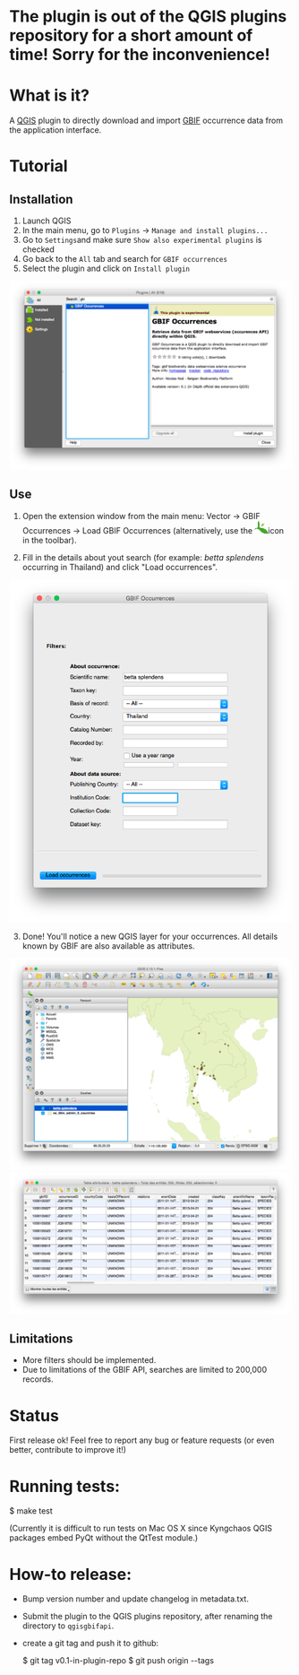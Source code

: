 The plugin is out of the QGIS plugins repository for a short amount of time! Sorry for the inconvenience!
=========================================================================================================

What is it?
===========

A [QGIS](http://www.qgis.org/) plugin to directly download and import [GBIF](http://www.gbif.org) occurrence data from the application interface.

Tutorial
========

Installation
------------

1. Launch QGIS
2. In the main menu, go to `Plugins` -> `Manage and install plugins...`
3. Go to `Settings`and make sure `Show also experimental plugins` is checked
4. Go back to the `All` tab and search for `GBIF occurrences`
5. Select the plugin and click on `Install plugin`

![Plugin install window](./screenshot_install.png)

Use
---

1. Open the extension window from the main menu: Vector -> GBIF Occurrences -> Load GBIF Occurrences (alternatively, use the ![Plugin icon](./icon.png)icon in the toolbar).

2. Fill in the details about yout search (for example: *betta splendens* occurring in Thailand) and click "Load occurrences".

![Main plugin window](./screenshot1.png)

3. Done! You'll notice a new QGIS layer for your occurrences. All details known by GBIF are also available as attributes.

![Occurrences in QGIS](./screenshot2.png)
![Attributes table](./screenshot3.png)

Limitations
-----------

- More filters should be implemented.
- Due to limitations of the GBIF API, searches are limited to 200,000 records.

Status
======

First release ok! Feel free to report any bug or feature requests (or even better, contribute to improve it!)

Running tests:
==============

$ make test

(Currently it is difficult to run tests on Mac OS X since Kyngchaos QGIS packages embed PyQt without the QtTest module.)

How-to release:
===============

- Bump version number and update changelog in metadata.txt.
- Submit the plugin to the QGIS plugins repository, after renaming the directory to `qgisgbifapi`.
- create a git tag and push it to github:

    $ git tag v0.1-in-plugin-repo
    $ git push origin --tags